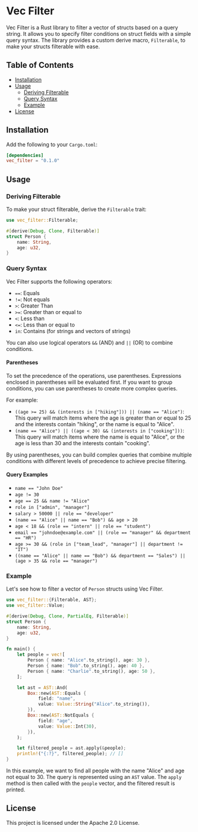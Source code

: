 
# Vec Filter

Vec Filter is a Rust library to filter a vector of structs based on a query string. It allows you to specify filter conditions on struct fields with a simple query syntax. The library provides a custom derive macro, `Filterable`, to make your structs filterable with ease.

## Table of Contents

-   [Installation](https://chat.openai.com/chat?model=gpt-4#installation)
-   [Usage](https://chat.openai.com/chat?model=gpt-4#usage)
    -   [Deriving Filterable](https://chat.openai.com/chat?model=gpt-4#deriving-filterable)
    -   [Query Syntax](https://chat.openai.com/chat?model=gpt-4#query-syntax)
    -   [Example](https://chat.openai.com/chat?model=gpt-4#example)
-   [License](https://chat.openai.com/chat?model=gpt-4#license)

## Installation

Add the following to your `Cargo.toml`:

```toml
[dependencies]
vec_filter = "0.1.0"
```

## Usage

### Deriving Filterable

To make your struct filterable, derive the `Filterable` trait:

```rust
use vec_filter::Filterable;

#[derive(Debug, Clone, Filterable)]
struct Person {
    name: String,
    age: u32,
}
```

### Query Syntax
Vec Filter supports the following operators:

-   `==`: Equals
-   `!=`: Not equals
-   `>`: Greater Than
-   `>=`: Greater than or equal to
-   `<`: Less than
-   `<=`: Less than or equal to
-   `in`: Contains (for strings and vectors of strings)

You can also use logical operators `&&` (AND) and `||` (OR) to combine conditions. 

#### Parentheses
To set the precedence of the operations, use parentheses. Expressions enclosed in parentheses will be evaluated first. If you want to group conditions, you can use parentheses to create more complex queries.

For example:

* `((age >= 25) && (interests in ["hiking"])) || (name == "Alice")`: This query will match items where the age is greater than or equal to 25 and the interests contain "hiking", or the name is equal to "Alice".
* `(name == "Alice") || ((age < 30) && (interests in ["cooking"]))`: This query will match items where the name is equal to "Alice", or the age is less than 30 and the interests contain "cooking".

By using parentheses, you can build complex queries that combine multiple conditions with different levels of precedence to achieve precise filtering.

#### Query Examples
* `name == "John Doe"`
* `age != 30`
* `age == 25 && name != "Alice"`
* `role in ["admin", "manager"]`
* `salary > 50000 || role == "developer"`
* `(name == "Alice" || name == "Bob") && age > 20`
* `age < 18 && (role == "intern" || role == "student")`
* `email == "johndoe@example.com" || (role == "manager" && department == "HR")`
* `age >= 30 && (role in ["team_lead", "manager"] || department != "IT")`
* `((name == "Alice" || name == "Bob") && department == "Sales") || (age > 35 && role == "manager")`

### Example

Let's see how to filter a vector of `Person` structs using Vec Filter.

```rust
use vec_filter::{Filterable, AST};
use vec_filter::Value;

#[derive(Debug, Clone, PartialEq, Filterable)]
struct Person {
    name: String,
    age: u32,
}

fn main() {
    let people = vec![
        Person { name: "Alice".to_string(), age: 30 },
        Person { name: "Bob".to_string(), age: 40 },
        Person { name: "Charlie".to_string(), age: 50 },
    ];

    let ast = AST::And(
        Box::new(AST::Equals {
            field: "name",
            value: Value::String("Alice".to_string()),
        }),
        Box::new(AST::NotEquals {
            field: "age",
            value: Value::Int(30),
        }),
    );

    let filtered_people = ast.apply(&people);
    println!("{:?}", filtered_people); // []
}
```

In this example, we want to find all people with the name "Alice" and age not equal to 30. The query is represented using an `AST` value. The `apply` method is then called with the `people` vector, and the filtered result is printed.

## License

This project is licensed under the Apache 2.0 License.